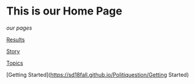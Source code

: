 # This is our Home Page
*our pages*

[Results](https://sd18fall.github.io/Politiquestion/Results)

[Story](https://sd18fall.github.io/Politiquestion/Story)

[Topics](https://sd18fall.github.io/Politiquestion/Topics)

[Getting Started](https://sd18fall.github.io/Politiquestion/Getting Started)
